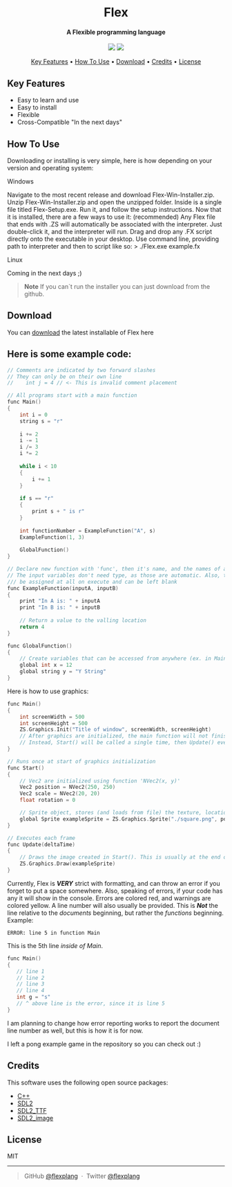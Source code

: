 
<h1 align="center">
  <br>
  <br>
  Flex
  <br>
</h1>

<h4 align="center">A Flexible programming language</h4>

<p align="center">
  </a>
  <img src="https://github.com/flexplang/Flex/raw/main/static.png"></a>
  <a href="https://gitter.im/flexprg/community?utm_source=share-link&utm_medium=link&utm_campaign=share-link"><img src="https://badges.gitter.im/amitmerchant1990/electron-markdownify.svg"></a>
  </a>
</p>

<p align="center">
  <a href="#key-features">Key Features</a> •
  <a href="#how-to-use">How To Use</a> •
  <a href="#download">Download</a> •
  <a href="#credits">Credits</a> •
  <a href="#license">License</a>
</p>

## Key Features

* Easy to learn and use
* Easy to install
* Flexible
* Cross-Compatible "In the next days"
## How To Use

Downloading or installing is very simple, here is how depending on your version and operating system:

Windows

Navigate to the most recent release and download Flex-Win-Installer.zip.
Unzip Flex-Win-Installer.zip and open the unzipped folder.
Inside is a single file titled Flex-Setup.exe. Run it, and follow the setup instructions.
Now that it is installed, there are a few ways to use it:
(recommended) Any Flex file that ends with .ZS will automatically be associated with the interpreter. Just double-click it, and the interpreter will run.
Drag and drop any .FX script directly onto the executable in your desktop.
Use command line, providing path to interpreter and then to script like so: > ./Flex.exe example.fx

Linux

Coming in the next days ;)

> **Note**
> If you can´t run the installer you can just download from the github.


## Download

You can [download](https://github.com/flexplang/Flex/releases/tag/Latest) the latest installable of Flex here

## Here is some example code:
```c++
// Comments are indicated by two forward slashes
// They can only be on their own line
//    int j = 4 // <- This is invalid comment placement

// All programs start with a main function
func Main()
{
    int i = 0
    string s = "r"
    
    i += 2
    i -= 1
    i /= 3
    i *= 2
    
    while i < 10
    {
        i += 1
    }
    
    if s == "r"
    {
        print s + " is r"
    }
    
    int functionNumber = ExampleFunction("A", s)
    ExampleFunction(1, 3)
    
    GlobalFunction()
}

// Declare new function with 'func', then it's name, and the names of any input variables.
// The input variables don't need type, as those are automatic. Also, they don't need to
/// be assigned at all on execute and can be left blank
func ExampleFunction(inputA, inputB)
{
    print "In A is: " + inputA
    print "In B is: " + inputB
    
    // Return a value to the valling location
    return 4
}

func GlobalFunction()
{
    // Create variables that can be accessed from anywhere (ex. in Main or ExampleFunction) with the 'global' keyword before type
    global int x = 12
    global string y = "Y String"
}
```
Here is how to use graphics:
```c++
func Main()
{
    int screenWidth = 500
    int screenHeight = 500
    ZS.Graphics.Init("Title of window", screenWidth, screenHeight)
    // After graphics are initialized, the main function will not finish.
    // Instead, Start() will be called a single time, then Update() every frame after that.
}

// Runs once at start of graphics initialization
func Start()
{
    // Vec2 are initialized using function 'NVec2(x, y)'
    Vec2 position = NVec2(250, 250)
    Vec2 scale = NVec2(20, 20)
    float rotation = 0

    // Sprite object, stores (and loads from file) the texture, location, scale, and rotation
    global Sprite exampleSprite = ZS.Graphics.Sprite("./square.png", position, scale, rotation)
}

// Executes each frame
func Update(deltaTime)
{
    // Draws the image created in Start(). This is usually at the end of update.
    ZS.Graphics.Draw(exampleSprite)   
}
```
Currently, Flex is ***VERY*** strict with formatting, and can throw an error if you forget to put a space somewhere.
Also, speaking of errors, if your code has any it will show in the console. Errors are colored red, and warnings are colored yellow. A line number will also usually be provided. This is ***Not*** the line relative to the *documents* beginning, but rather the *functions* beginning.
Example:
```
ERROR: line 5 in function Main
```
This is the 5th line *inside of Main*.
```c++
func Main()
{
   // line 1
   // line 2
   // line 3
   // line 4
   int g = "s"
   // ^ above line is the error, since it is line 5
}
```
I am planning to change how error reporting works to report the document line number as well, but this is how it is for now.

I left a pong example game in the repository so you can check out :)


## Credits

This software uses the following open source packages:

- [C++](https://cplusplus.com/)
- [SDL2](https://nodejs.org/)
- [SDL2_TTF](https://github.com/chjj/marked)
- [SDL2_image](http://showdownjs.github.io/showdown/)

## License

MIT

---

> GitHub [@flexplang](https://github.com/amitmerchant1990) &nbsp;&middot;&nbsp;
> Twitter [@flexplang](https://twitter.com/flex_plang)

